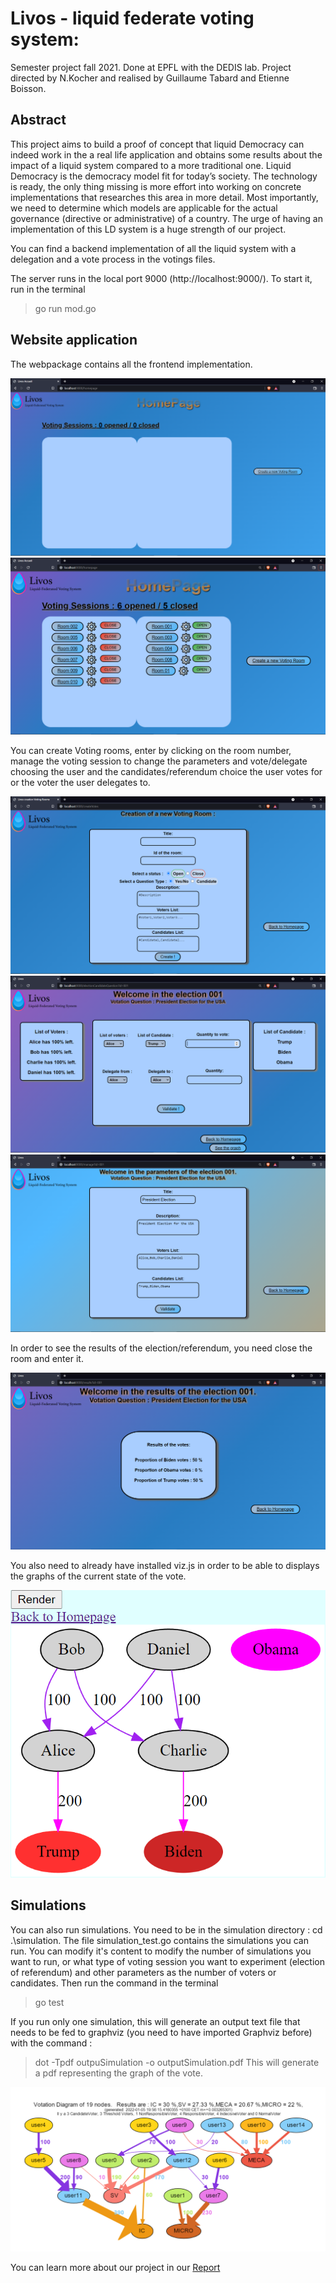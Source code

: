 # Livos - liquid federate voting system:

Semester project fall 2021. Done at EPFL with the DEDIS lab.
Project directed by N.Kocher and realised by Guillaume Tabard and Etienne Boisson.

## Abstract 
This project aims to build a proof of concept that liquid Democracy can indeed work in the a real life application and obtains some results about the impact of a liquid system compared to a more traditional one.
Liquid Democracy is the democracy model fit for today’s society. The technology is ready, the only thing missing is more effort into working on concrete implementations that researches this area in more detail. Most importantly, we need to determine which models are applicable for the actual governance (directive or administrative) of a country. The urge of having an implementation of this LD system is a huge strength of our project.

You can find a backend implementation of all the liquid system with a delegation and a vote process in the votings files. 

The server runs in the local port 9000 (http://localhost:9000/). 
To start it, run in the terminal 
>go run mod.go

## Website application
The webpackage contains all the frontend implementation.

![This is the Homepage](/web/images/HomepageEmpty.PNG)
![This is the Homepage with rooms](/web/images/HomePageManyRooms.PNG)

You can create Voting rooms, enter by clicking on the room number, manage the voting session to change the parameters and vote/delegate choosing the user and the candidates/referendum choice the user votes for or the voter the user delegates to.

![This is the Creation page](/web/images/CreationPage.PNG)
![This is the Voting room](/web/images/ElectionRoomEmpty.PNG)
![This is the Managing page](/web/images/ManageOneRoom.PNG)

In order to see the results of the election/referendum, you need close the room and enter it.

![This is the Result page](/web/images/ResultsOfRoom.PNG)


You also need to already have installed viz.js in order to be able to displays the graphs of the current state of the vote.

![This is the graph of the state of the vote](/web/images/GraphRenderedOnWebSite.PNG)

## Simulations
You can also run simulations. You need to be in the simulation directory : cd .\simulation.
The file simulation_test.go contains the simulations you can run. You can modify it's content to modify the number of simulations you want to run, or what type of voting session you want to experiment (election of referendum) and other parameters as the number of voters or candidates.
Then run the command in the terminal
>go test

If you run only one simulation, this will generate an output text file that needs to be fed to graphviz (you need to have imported Graphviz before) with the command :
> dot -Tpdf outpuSimulation -o outputSimulation.pdf
This will generate a pdf representing the graph of the vote.

![This is a example of the final graph of the vote](/web/images/Graph_best_faculty.PNG)

You can learn more about our project in our [Report](/LIVOSProjectReport.pdf)